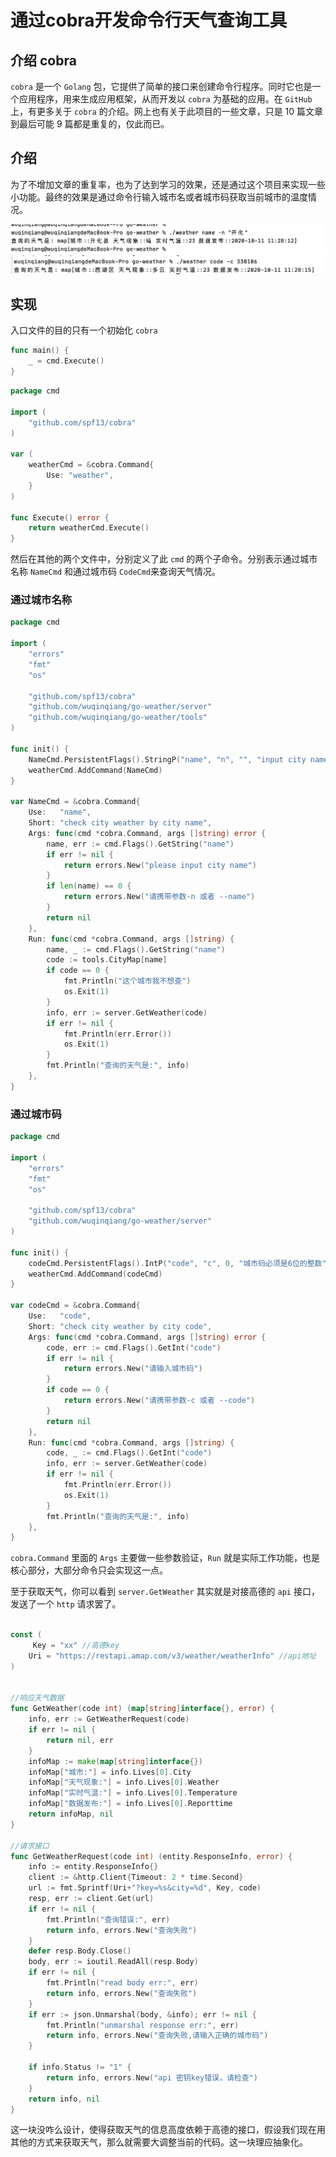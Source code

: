 # 通过cobra开发命令行天气查询工具

## 介绍 cobra

`` cobra `` 是一个 `` Golang `` 包，它提供了简单的接口来创建命令行程序。同时它也是一个应用程序，用来生成应用框架，从而开发以 `` cobra `` 为基础的应用。在 `` GitHub `` 上，有更多关于 `` cobra `` 的介绍。网上也有关于此项目的一些文章，只是 10 篇文章到最后可能 9 篇都是重复的，仅此而已。

## 介绍

为了不增加文章的重复率，也为了达到学习的效果，还是通过这个项目来实现一些小功能。最终的效果是通过命令行输入城市名或者城市码获取当前城市的温度情况。

![温度](assets/name.png)
![温度](assets/code.png)

## 实现

入口文件的目的只有一个初始化 `` cobra ``

``` go
func main() {
	_ = cmd.Execute()
}
```

```go
package cmd

import (
	"github.com/spf13/cobra"
)

var (
	weatherCmd = &cobra.Command{
		Use: "weather",
	}
)

func Execute() error {
	return weatherCmd.Execute()
}

```

然后在其他的两个文件中，分别定义了此 `` cmd `` 的两个子命令。分别表示通过城市名称 `` NameCmd `` 和通过城市码 `` CodeCmd ``来查询天气情况。

### 通过城市名称

```go
package cmd

import (
	"errors"
	"fmt"
	"os"

	"github.com/spf13/cobra"
	"github.com/wuqinqiang/go-weather/server"
	"github.com/wuqinqiang/go-weather/tools"
)

func init() {
	NameCmd.PersistentFlags().StringP("name", "n", "", "input city name")
	weatherCmd.AddCommand(NameCmd)
}

var NameCmd = &cobra.Command{
	Use:   "name",
	Short: "check city weather by city name",
	Args: func(cmd *cobra.Command, args []string) error {
		name, err := cmd.Flags().GetString("name")
		if err != nil {
			return errors.New("please input city name")
		}
		if len(name) == 0 {
			return errors.New("请携带参数-n 或者 --name")
		}
		return nil
	},
	Run: func(cmd *cobra.Command, args []string) {
		name, _ := cmd.Flags().GetString("name")
		code := tools.CityMap[name]
		if code == 0 {
			fmt.Println("这个城市我不想查")
			os.Exit(1)
		}
		info, err := server.GetWeather(code)
		if err != nil {
			fmt.Println(err.Error())
			os.Exit(1)
		}
		fmt.Println("查询的天气是:", info)
	},
}

```

### 通过城市码

```go
package cmd

import (
	"errors"
	"fmt"
	"os"

	"github.com/spf13/cobra"
	"github.com/wuqinqiang/go-weather/server"
)

func init() {
	codeCmd.PersistentFlags().IntP("code", "c", 0, "城市码必须是6位的整数")
	weatherCmd.AddCommand(codeCmd)
}

var codeCmd = &cobra.Command{
	Use:   "code",
	Short: "check city weather by city code",
	Args: func(cmd *cobra.Command, args []string) error {
		code, err := cmd.Flags().GetInt("code")
		if err != nil {
			return errors.New("请输入城市码")
		}
		if code == 0 {
			return errors.New("请携带参数-c 或者 --code")
		}
		return nil
	},
	Run: func(cmd *cobra.Command, args []string) {
		code, _ := cmd.Flags().GetInt("code")
		info, err := server.GetWeather(code)
		if err != nil {
			fmt.Println(err.Error())
			os.Exit(1)
		}
		fmt.Println("查询的天气是:", info)
	},
}

```

`` cobra.Command `` 里面的 `` Args `` 主要做一些参数验证，`` Run `` 就是实际工作功能，也是核心部分，大部分命令只会实现这一点。

至于获取天气，你可以看到 `` server.GetWeather `` 其实就是对接高德的 `` api `` 接口，发送了一个 `` http `` 请求罢了。

``` go

const (
	 Key = "xx" //高德key
	Uri = "https://restapi.amap.com/v3/weather/weatherInfo" //api地址
)


//响应天气数据
func GetWeather(code int) (map[string]interface{}, error) {
	info, err := GetWeatherRequest(code)
	if err != nil {
		return nil, err
	}
	infoMap := make(map[string]interface{})
	infoMap["城市:"] = info.Lives[0].City
	infoMap["天气现象:"] = info.Lives[0].Weather
	infoMap["实时气温:"] = info.Lives[0].Temperature
	infoMap["数据发布:"] = info.Lives[0].Reporttime
	return infoMap, nil
}

//请求接口
func GetWeatherRequest(code int) (entity.ResponseInfo, error) {
	info := entity.ResponseInfo{}
	client := &http.Client{Timeout: 2 * time.Second}
	url := fmt.Sprintf(Uri+"?key=%s&city=%d", Key, code)
	resp, err := client.Get(url)
	if err != nil {
		fmt.Println("查询错误:", err)
		return info, errors.New("查询失败")
	}
	defer resp.Body.Close()
	body, err := ioutil.ReadAll(resp.Body)
	if err != nil {
		fmt.Println("read body err:", err)
		return info, errors.New("查询失败")
	}
	if err := json.Unmarshal(body, &info); err != nil {
		fmt.Println("unmarshal response err:", err)
		return info, errors.New("查询失败,请输入正确的城市码")
	}

	if info.Status != "1" {
		return info, errors.New("api 密钥key错误，请检查")
	}
	return info, nil
}
```

这一块没咋么设计，使得获取天气的信息高度依赖于高德的接口，假设我们现在用其他的方式来获取天气，那么就需要大调整当前的代码。这一块理应抽象化。

